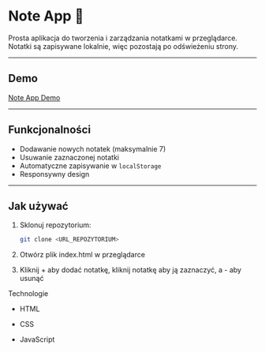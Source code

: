 # Note App 📝

Prosta aplikacja do tworzenia i zarządzania notatkami w przeglądarce. Notatki są zapisywane lokalnie, więc pozostają po odświeżeniu strony.

---

## Demo
[Note App Demo](https://note-app-project-1.netlify.app/)  

---

## Funkcjonalności
- Dodawanie nowych notatek (maksymalnie 7)
- Usuwanie zaznaczonej notatki
- Automatyczne zapisywanie w `localStorage`
- Responsywny design

---

## Jak używać
1. Sklonuj repozytorium:
   ```bash
   git clone <URL_REPOZYTORIUM>
   ```
2. Otwórz plik index.html w przeglądarce

3. Kliknij + aby dodać notatkę, kliknij notatkę aby ją zaznaczyć, a - aby usunąć

Technologie

- HTML

- CSS

- JavaScript
